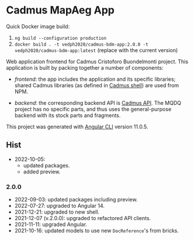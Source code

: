 # Cadmus MapAeg App

Quick Docker image build:

1. `ng build --configuration production`
2. `docker build . -t vedph2020/cadmus-bdm-app:2.0.0 -t vedph2020/cadmus-bdm-app:latest` (replace with the current version)

Web application frontend for Cadmus Cristoforo Buondelmonti project. This application is built by packing together a number of components:

- _frontend_: the app includes the application and its specific libraries; shared Cadmus libraries (as defined in [Cadmus shell](https://github.com/vedph/cadmus_shell)) are used from NPM.

- _backend_: the corresponding backend API is [Cadmus API](https://github.com/vedph/cadmus_api). The MQDQ project has no specific parts, and thus uses the general-purpose backend with its stock parts and fragments.

This project was generated with [Angular CLI](https://github.com/angular/angular-cli) version 11.0.5.

## Hist

- 2022-10-05:
  - updated packages.
  - added preview.

### 2.0.0

- 2022-09-03: updated packages including preview.
- 2022-07-27: upgraded to Angular 14.
- 2021-12-21: upgraded to new shell.
- 2021-12-07 (v.2.0.0): upgraded to refactored API clients.
- 2021-11-11: upgraded Angular.
- 2021-10-16: updated models to use new `DocReference`'s from bricks.
